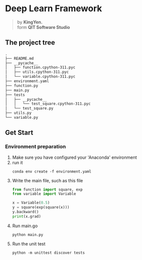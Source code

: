 # Deep Learn Framework
> by **KingYen.**  
> form **QIT Software Studio**

## The project tree
```markdown
.
├── README.md
├── __pycache__
│   ├── function.cpython-311.pyc
│   ├── utils.cpython-311.pyc
│   └── variable.cpython-311.pyc
├── environment.yaml
├── function.py
├── main.py
├── tests
│   ├── __pycache__
│   │   └── test_square.cpython-311.pyc
│   └── test_square.py
├── utils.py
└── variable.py

```

## Get Start
### Environment preparation
1. Make sure you have configured your 'Anaconda' environment
2. run it
    ```shell
    conda env create -f environment.yaml
    ```
3. Write the main file, such as this file
    ```python
    from function import square, exp
    from variable import Variable

    x = Variable(0.5)
    y = square(exp(square(x)))
    y.backward()
    print(x.grad)
    ```
4. Run main.go
    ```shell
   python main.py
    ```
5. Run the unit test
    ```shell
    python -m unittest discover tests 
    ```

